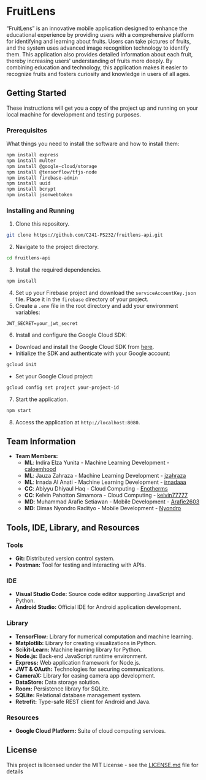
# FruitLens
“FruitLens” is an innovative mobile application designed to enhance the educational experience by providing users with a comprehensive platform for identifying and learning about fruits. Users can take pictures of fruits, and the system uses advanced image recognition technology to identify them. This application also provides detailed information about each fruit, thereby increasing users' understanding of fruits more deeply. By combining education and technology, this application makes it easier to recognize fruits and fosters curiosity and knowledge in users of all ages.

## Getting Started

These instructions will get you a copy of the project up and running on your local machine for development and testing purposes.

### Prerequisites

What things you need to install the software and how to install them:
```bash
npm install express
npm install multer
npm install @google-cloud/storage
npm install @tensorflow/tfjs-node
npm install firebase-admin
npm install uuid
npm install bcrypt
npm install jsonwebtoken
```

### Installing and Running

1. Clone this repository.
```bash
git clone https://github.com/C241-PS232/fruitlens-api.git
```
2. Navigate to the project directory.
```bash
cd fruitlens-api
```
3. Install the required dependencies.
```bash
npm install
```
4. Set up your Firebase project and download the `serviceAccountKey.json` file. Place it in the `firebase` directory of your project.
5. Create a `.env` file in the root directory and add your environment variables:
```
JWT_SECRET=your_jwt_secret
```
6. Install and configure the Google Cloud SDK:
- Download and install the Google Cloud SDK from [here](https://dl.google.com/dl/cloudsdk/channels/rapid/GoogleCloudSDKInstaller.exe).
- Initialize the SDK and authenticate with your Google account:
```bash
gcloud init
```
- Set your Google Cloud project:
```bash
gcloud config set project your-project-id
```
7. Start the application.
```bash
npm start
```
8. Access the application at `http://localhost:8080`.

## Team Information
- **Team Members:**
  - **ML**: Indira Elza Yunita - Machine Learning Development - [caloemhood](https://github.com/caloemhood)
  - **ML**: Jauza Zahraza - Machine Learning Development - [jzahraza](https://github.com/jzahraza)
  - **ML**: Irnada Al Anati - Machine Learning Development - [irnadaaa](https://github.com/irnadaaa)
  - **CC**: Abiyyu Dhiyaul Haq - Cloud Computing - [Enotherms](https://github.com/Enotherms)
  - **CC**: Kelvin Pahotton Simamora - Cloud Computing - [kelvin77777](https://github.com/kelvin77777)
  - **MD**: Muhammad Arafie Setiawan - Mobile Development - [Arafie2603](https://github.com/Arafie2603)
  - **MD**: Dimas Nyondro Radityo - Mobile Development - [Nyondro](https://github.com/Nyondro)

## Tools, IDE, Library, and Resources

### Tools
- **Git:** Distributed version control system.
- **Postman:** Tool for testing and interacting with APIs.

### IDE
- **Visual Studio Code:** Source code editor supporting JavaScript and Python.
- **Android Studio:** Official IDE for Android application development.

### Library
- **TensorFlow:** Library for numerical computation and machine learning.
- **Matplotlib:** Library for creating visualizations in Python.
- **Scikit-Learn:** Machine learning library for Python.
- **Node.js:** Back-end JavaScript runtime environment.
- **Express:** Web application framework for Node.js.
- **JWT & OAuth:** Technologies for securing communications.
- **CameraX:** Library for easing camera app development.
- **DataStore:** Data storage solution.
- **Room:** Persistence library for SQLite.
- **SQLite:** Relational database management system.
- **Retrofit:** Type-safe REST client for Android and Java.

### Resources
- **Google Cloud Platform:** Suite of cloud computing services.

## License

This project is licensed under the MIT License - see the [LICENSE.md](LICENSE) file for details
